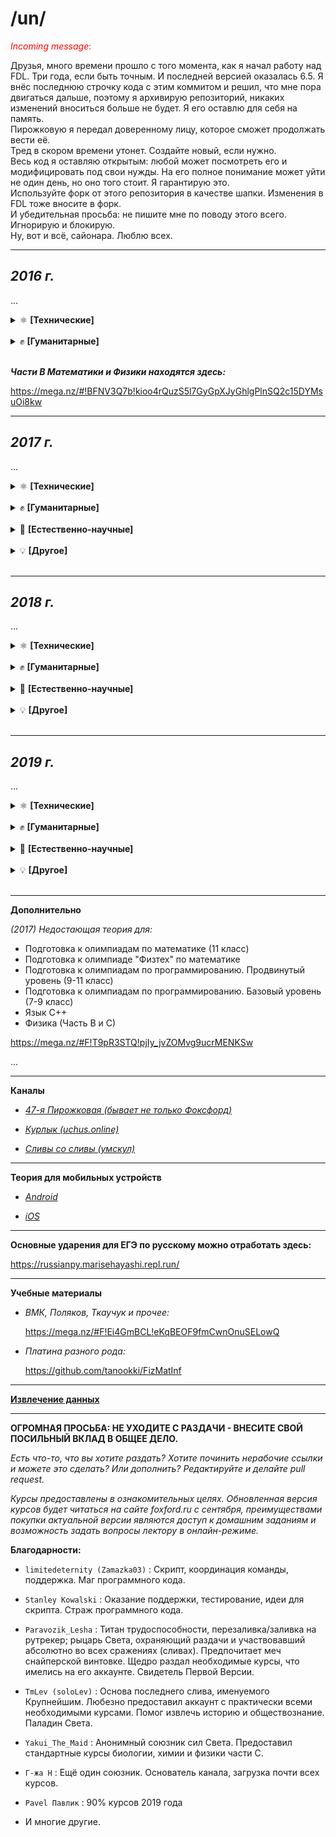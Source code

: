 ﻿# /un/

<p style="color:red"><i>Incoming message</i>:</p> Друзья, много времени прошло с того момента, как я начал работу над FDL. Три года, если быть точным. И последней версией оказалась 6.5. Я внёс последнюю строчку кода с этим коммитом и решил, что мне пора двигаться дальше, поэтому я архивирую репозиторий, никаких изменений вноситься больше не будет. Я его оставлю для себя на память. <br>
Пирожковую я передал доверенному лицу, которое сможет продолжать вести её. <br>
Тред в скором времени утонет. Создайте новый, если нужно. <br>
Весь код я оставляю открытым: любой может посмотреть его и модифицировать под свои нужды. На его полное понимание может уйти не один день, но оно того стоит. Я гарантирую это. <br>
Используйте форк от этого репозитория в качестве шапки. Изменения в FDL тоже вносите в форк.<br>
И убедительная просьба: не пишите мне по поводу этого всего. Игнорирую и блокирую. <br>
Ну, вот и всё, сайонара. Люблю всех.

---

## **_2016 г._**

...

<details>
<summary>⚛️ <b>[Технические]</b></summary>

- [Математика. Подготовка к ЕГЭ. Часть С](https://rutracker.org/forum/viewtopic.php?t=5257235)

- [Физика. Подготовка к ЕГЭ. Часть С](https://rutracker.org/forum/viewtopic.php?t=5257249)

- [Информатика. Экспресс-подготовка к ЕГЭ](https://rutracker.org/forum/viewtopic.php?t=5257220)

- [Алгебра. 10 класс](https://rutracker.org/forum/viewtopic.php?t=5427254)

- [Геометрия. 10 класс](https://rutracker.org/forum/viewtopic.php?t=5429370)

</details>
<br>
<details>
<summary>✊ <b>[Гуманитарные]</b></summary>

- [Русский Язык. Подготовка к ЕГЭ. Сочинение](https://rutracker.org/forum/viewtopic.php?t=5257263)

- [Экспресс-курс. Учи английский легко.](https://cloud.mail.ru/public/6og2/YZeFbTwYT/)

</details>
<br>

**_Части B Математики и Физики находятся здесь:_**

https://mega.nz/#!BFNV3Q7b!kioo4rQuzS5l7GyGpXJyGhlgPlnSQ2c15DYMsuOi8kw

---

## **_2017 г._**

...

<details>
<summary>⚛️ <b>[Технические]</b></summary>

- [Подготовка к ОГЭ. Физика](https://rutracker.org/forum/viewtopic.php?t=5446633)

- [Подготовка к олимпиадам. Математика. 9 класс](https://rutracker.org/forum/viewtopic.php?t=5446632)

- [Экспресс-подготовка к ОГЭ. Физика](https://rutracker.org/forum/viewtopic.php?t=5446621)

- [Подготовка к ОГЭ. Математика](https://rutracker.org/forum/viewtopic.php?t=5446635)

- [Экспресс-подготовка к ОГЭ. Математика](https://rutracker.org/forum/viewtopic.php?t=5446623)

- [Углубленный курс. Алгебра](https://rutracker.org/forum/viewtopic.php?t=5446627)

- [Углубленный курс. Геометрия](https://rutracker.org/forum/viewtopic.php?t=5446626)

- [Подготовка к олимпиадам "Физтех" по математике](https://rutracker.org/forum/viewtopic.php?t=5418196)

- [Подготовка к олимпиадам "Физтех" по физике](https://rutracker.org/forum/viewtopic.php?t=5441240)

- [Подготовка к олимпиадам по математике](https://rutracker.org/forum/viewtopic.php?t=5418108)

- [Подготовка к олимпиадам по физике](https://rutracker.org/forum/viewtopic.php?t=5442687)

- [Программирование (9-11 классы). Подготовка к олимпиадам, базовый уровень](https://rutracker.org/forum/viewtopic.php?t=5444437)

- [Программирование (9-11 классы). Подготовка к олимпиадам, продвинутый уровень](https://rutracker.org/forum/viewtopic.php?t=5417314)

- [Математика. Подготовка к ЕГЭ / Часть С](https://rutracker.org/forum/viewtopic.php?t=5417886)

- [Математика. Экспресс-подготовка к ЕГЭ / Часть С](https://rutracker.org/forum/viewtopic.php?t=5444510)

- [Математика. Экспресс-подготовка к ЕГЭ / Часть B](https://rutracker.org/forum/viewtopic.php?t=5444960)

- [Физика. Экспресс-подготовка к ЕГЭ / Часть С](https://rutracker.org/forum/viewtopic.php?t=5444953)

- [Физика. Экспресс-подготовка к ЕГЭ / Часть B](https://rutracker.org/forum/viewtopic.php?t=5444954)

- [Информатика. Подготовка к ЕГЭ](https://rutracker.org/forum/viewtopic.php?t=5417807)

- [Изучение языков С и С++ / Язык С++](https://rutracker.org/forum/viewtopic.php?t=5417828)

- [Web-программирование](https://rutracker.org/forum/viewtopic.php?t=5418437)

- [Программирование на языке Python](https://rutracker.org/forum/viewtopic.php?t=5444423)

</details>
<br>
<details>
<summary>✊ <b>[Гуманитарные]</b></summary>

- [Подготовка к ОГЭ. Обществознание](https://rutracker.org/forum/viewtopic.php?t=5446634)

- [Подготовка к олимпиадам. Обществознание](https://rutracker.org/forum/viewtopic.php?t=5446630)

- [Русский язык. Подготовка к ЕГЭ. Часть 1](https://rutracker.org/forum/viewtopic.php?t=5444409)

- [Русский язык. Экспресс-подготовка к ЕГЭ. Часть 1](https://rutracker.org/forum/viewtopic.php?t=5444957)

- [Русский язык. Сочинение. Экспресс-подготовка к ЕГЭ](https://rutracker.org/forum/viewtopic.php?t=5444449)

- [Английский язык. Подготовка к ЕГЭ](https://rutracker.org/forum/viewtopic.php?t=5444419)

- [Английский язык. Экспресс-подготовка к ЕГЭ](https://rutracker.org/forum/viewtopic.php?t=5444434)

- [Стань сильнее. Pre-Intermediate (A2-B1)](https://rutracker.org/forum/viewtopic.php?t=5444412)

- [Обществознание. Экспресс-подготовка к ЕГЭ](https://rutracker.org/forum/viewtopic.php?t=5444307)

- [Обществознание. Подготовка к ЕГЭ](https://rutracker.org/forum/viewtopic.php?t=5444303)

- [Обществознание. Подготовка к олимпиадам](https://mega.nz/#F!Vv4AmCpS!ClUpGarpD8yXyrx1MEoeLQ)

- [История. Подготовка к ЕГЭ](https://mega.nz/#F!NyxmnDzT!x9kTW9VsdY28oCT4KvNBBA)

</details>
<br>
<details>
<summary>🔬 <b>[Естественно-научные]</b></summary>

- [Биология. Подготовка к ЕГЭ](https://rutracker.org/forum/viewtopic.php?t=5438805)

- [Биология. Экспресс-подготовка к ЕГЭ](https://rutracker.org/forum/viewtopic.php?t=5444414)

- [Биология. Подготовка к олимпиадам](https://rutracker.org/forum/viewtopic.php?t=5445005)

- [Химия. Подготовка к ЕГЭ](https://rutracker.org/forum/viewtopic.php?t=5441118)

- [Химия. Подоготовка к олимпиадам](https://rutracker.org/forum/viewtopic.php?t=5444426)

- [Химия. Экспресс-подготовка к ЕГЭ](https://rutracker.org/forum/viewtopic.php?t=5444500)

</details>
<br>
<details>
<summary>💡 <b>[Другое]</b></summary>

- [Словесность. Работа с информацией](https://rutracker.org/forum/viewtopic.php?t=5446832)

- -

</details>
<br>

---

## **_2018 г._**

...

<details>
<summary>⚛️ <b>[Технические]</b></summary>

- [Подготовка к ОГЭ. Математика. 9 класс](https://cloud.mail.ru/public/95XE/g3e1XZCrE)

- Подготовка к олимпиадам. Математика. 9 класс:

  - [Видео](https://mega.nz/#F!br4g1CRb!Yi_hw2wmK4BPe7fXCQmA4Q)
  - [Д/З](https://yadi.sk/d/dNIoDTyW3ajwh7)

- [Подготовка к ОГЭ. Физика. 9 класс](https://mega.nz/#F!qfxHUA7I!vV1DaKK0-tUVxo4ocBBA3A)

- [Геометрия. Углубленный уровень. 10 класс](https://yadi.sk/d/-Rv0BQU-3aYjgM)

- Подготовка к ЕГЭ. Математика. 10 класс:

  - [Видео](https://mega.nz/#F!vagE3aCa!i20C7ttAZavCPhe4SAfqeg)
  - [Д/З](https://yadi.sk/d/Ij3LuPWs3aUjTn)

- Подготовка к ЕГЭ. Математика. C-часть:

  - [Презентации](https://mega.nz/#F!HXgwTLzQ!5VgTKJvGKh_3VxfNctx9HQ)
  - [Видео](https://mega.nz/#F!Ln40BSpa!ciyrGIRZhD6vsn-x0EMUUA)
  - [Д/З](https://yadi.sk/d/ll2e8ATk3a3xPB)

- Экспресс-подготовка к ЕГЭ. Математика. В-часть.

- Экспресс-подготовка к ЕГЭ. Математика. С-часть.

- Физика. Подготовка к ЕГЭ. С-часть:

  - [Презентации](https://mega.nz/#F!bOp2FbrJ!eR7EbmgcBX82xEVJZpY4QA)
  - [Видео](https://mega.nz/#F!vrhllCKB!Mo5ebF8JJGsULfJgu3f9Lg)
  - [Д/З](https://mega.nz/#F!nWJAHQDI!mjP9Z_C7LuSTgkZW0Nm-0w)

- [Физика. Экспресс-подготовка к ЕГЭ. С-часть](https://yadi.sk/d/JCp76aCp3aVxHd)

- [Физика. Экспресс-подготовка к ЕГЭ. В-часть](https://yadi.sk/d/jlvSYm5t3aVhqQ)

- [Математика. Подготовка к олимпиаде Физтех](https://yadi.sk/d/PFwGVYZn3aWX9x)

- Курс подготовки к олимпиадам «Ломоносов», ОММО, ПВГ по математике:

  - [Теория](https://cloud.mail.ru/public/26aB/YRvzhyJe1)
  - [Видео](https://mega.nz/#F!ezxWSCaL!3XPe3dRspzkoL74uVz_tLg)

- Физика. Подготовка к олимпиаде Физтех:

  - [Видео](https://mega.nz/#F!XWBAHQLZ!bFdDHnqx1uUq0h7gLxdfxw)
  - [Д/З](https://yadi.sk/d/h7kaU9Mj3a5fGa)

- Физика. Подготовка к олимпиадам. 10 класс:

  - [Видео](https://mega.nz/#F!nvhniQxD!5p07SQGsfjOGsZ0T-A2u1w)
  - [Д/З](https://yadi.sk/d/BzMMJBXl3aNgiv)

- [Физика. Подготовка к олимпиадам. 9 класс](https://yadi.sk/d/DNN651RR3aC5Qa)

- [Физика. Подготовка к олимпиадам. 8 класс](https://yadi.sk/d/eum01uh1tzdlcw)

- Информатика. Подготовка к ЕГЭ.

- [Информатика. Подготовка к олимпиадам](https://mega.nz/#F!zS431KpL!9J9wwxYsf49aw5Jbd-Py4Q)

- Мини-курс по математике "Векторный метод в пространстве"

- Мини-курс по математике "Логарифм и экспонента"

- [Мини-курс по математике "Теория вероятностей"](https://cloud.mail.ru/public/99iR/ydhDPcVQm)

- [Мини-курс по математике "Сравнения по модулю"](https://cloud.mail.ru/public/4qPd/N65dNQCNP)

- [Интенсивный курс по математике "Задачи с параметрами на ЕГЭ"](https://yadi.sk/d/Ban_jjxM3WbeQY)

- [Интенсивный курс по математике "Задачи по теории чисел на ЕГЭ"](https://yadi.sk/d/LfusFOrL3WbkxS)

- Мини-курс по физике "Магнетизм и электромагнитная индукция":

  - [Видео](https://yadi.sk/d/qTfLE88L3WYDwV)
  - [Д/З](https://mega.nz/#F!Di5HWB5C!6qxfCkgSms6ulB-EzThz7w)

- Мини-курс по физике "Метод потенциалов":

  - [Видео](https://cloud.mail.ru/public/9ksB/xhg2QYGsx)
  - [Д/З](https://yadi.sk/d/2pezugnf3aXrUR)

- [Мини-курс по физике "Олимпиадная механика"](https://cloud.mail.ru/public/2Eu5/zkaih3SBm)

- [Мини-курс по физике "Эксперементальный практикум по гидростатике"](https://cloud.mail.ru/public/F8Pi/TuJj8LMxm)

- [Мини-курс по физике "Эксперементальный практикум по тепловым и электрическим явлениям"](https://cloud.mail.ru/public/5vvV/qWLiAi5kx)

- Мини-курс по физике "Разные подходы к решению задач по гидростатике":

  - [Видео](https://cloud.mail.ru/public/JZCp/p3eiaBapy)
  - [Д/З](https://yadi.sk/d/oWVeHXOp3aXrUh)

- [Курс по программированию в среде "Swift Playgrounds"](https://yadi.sk/d/JMhZwtQO3Uf9aU)

- Язык Python

- [Язык С++](https://mega.nz/#F!f3ZlwYIJ!5Mc6LPZv4Z-eHkXcqZJ4Yw)

</details>
<br>
<details>
<summary>✊ <b>[Гуманитарные]</b></summary>

- [Подготовка к ОГЭ. Русский язык. 9 класс](https://cloud.mail.ru/public/Lrgj/hEMedDyVS)

- [Подготовка к олимпиадам. Русский язык. 8-11 класс](https://mega.nz/#F!DWhgXaLC!gxoZCsPOOK-0dI6kwiK_ug)

- [Курс подготовки к написанию сочинений и изложений на ОГЭ и ГВЭ 9 класс](https://cloud.mail.ru/public/GfZf/EKm5vTgbJ)

- Английский язык. Подготовка к ЕГЭ.

- [Русский язык. Экспресс-курс по подготовке к сочинению.](https://yadi.sk/d/P1Dv8v2V3WurE3)

- Русский язык. Подготовка к декабрьскому сочинению.

- [Русский язык. 1 часть.](https://cloud.mail.ru/public/151p/52H17pYrV)

- Русский язык. 1 часть - Экспресс.

- Литература. 11 класс:

  - [Видео 1](https://cloud.mail.ru/public/fW2v/tmUfA3VjJ)
  - [Видео 2](https://cloud.mail.ru/public/DVTH/vwQo4AP2P)

- [История. Подготовка к ЕГЭ.](https://mega.nz/#F!zzxk1C7C!EI3o8bquUt8cmYUOjxHHZQ)

- [История. Подготовка к ОГЭ.](https://cloud.mail.ru/public/Esxr/wePkYv1XB)

- [Подготовка к олимпиадам по праву](https://yadi.sk/d/j5coXPRF3X2dwV)

- [Обществознание. Подготовка к ЕГЭ.](https://drive.google.com/drive/u/4/folders/1LQL1AYK5R0ZmqCUagDFPq8UWz2knyh1E)

- [Обществознание. Подготовка к ОГЭ.](https://cloud.mail.ru/public/EB4p/2sQ3aiwiw)

- Обществознание. Подготовка к олимпиадам:

  - [Видео](https://yadi.sk/d/ZvZKfGJC3YtGQi)
  - [Материалы](https://yadi.sk/d/5O-mW7i63ajfhX)

</details>
<br>
<details>
<summary>🔬 <b>[Естественно-научные]</b></summary>

- [Химия. Подготовка к ЕГЭ](https://yadi.sk/d/YdnVWd7H3aWR4C)

- [Химия. Экспресс-подготовка к ЕГЭ](https://yadi.sk/d/kiXwNckX3ZBKeC)

- [Биология. Подготовка к ЕГЭ](https://yadi.sk/d/3rtloxF43aVTnp)

</details>
<br>
<details>
<summary>💡 <b>[Другое]</b></summary>

- [Финансовая грамотность и современные платежные технологии](https://yadi.sk/d/gcrg9MWI3Wveax)

- [Шахматы - Начальный уровень](https://cloud.mail.ru/public/2z81/zTmxF1w9t)

- [Серия курсов "Эмоциональный интеллект" - "Научиться учиться" и "Навыки будущего"](https://cloud.mail.ru/public/ESjC/XxmDqZGsj)

- [Основы информатики и программирования](https://cloud.mail.ru/public/DQUN/ZV3K6kVQ7)

- [Эффективное мышление на основе ТРИЗ. 7-8 класс](https://cloud.mail.ru/public/AS7U/SsBGoVsJx)

</details>
<br>

---

## **_2019 г._**

...

<details>
<summary>⚛️ <b>[Технические]</b></summary>

- [Подготовка к олимпиаде "Физтех" по математике](https://mega.nz/#F!LO5ThIyJ!O2bAf058daQ_z57fXxhpyQ)

- [Подготовка к олимпиадам «Ломоносов», ОММО, ПВГ](https://yadi.sk/d/QOIk2Kqovc0yTA)

- [Подготовка к региональному этапу Всероссийской олимпиады по математике](https://yadi.sk/d/AxRwHbEx9gJnqg)

- [Подготовка к ДВИ в МГУ по математике](https://mega.nz/#F!upoWxSpD!k1oTK1U0p6t4wLZFFS6naQ)

- [Математика. Подготовка к ЕГЭ. Часть С](https://mega.nz/#F!IZ9CDarJ!ol_8oe2BQRSWz6L3_ps8IA)

- [Математика. Подготовка к ЕГЭ. Часть Б](https://rutracker.org/forum/viewtopic.php?p=77546191)

- [Мини-курс по математике "Векторный метод в пространстве"](https://yadi.sk/d/VpO8uoXWqzfwVg)

- [Мини-курс по математике "Логарифм и экспонента"](https://yadi.sk/d/ZjwU9gwjjsRP3g)

- [Мини-курс по математике "Сравнения по модулю"](https://mega.nz/#F!wWhAzS7J!yFx74dbv66CZGLWkTiFgjQ)

- [Мини-курс по математике "Свойства пределов последовательности"](https://mega.nz/#F!tSonXY6J!GE75bbyXw7cF0P4y1yJTdg)

- [Интенсивный курс по математике "Задачи с параметрами на ЕГЭ"](https://yadi.sk/d/KBOGGfuw4EGfkA)

- [Интенсивный курс по математике "Задачи по теории чисел на ЕГЭ"](https://yadi.sk/d/p5EdqMRD8xLZBA)

- [Подготовка к олимпиадам "Физтех", "Росатом", "Ломоносов" по физике](https://mega.nz/#F!phNGGCSA!bOnNCKQqNFRuuCC6C2ceRQ)

- [Мини-курс по физике "Магнетизм и электромагнитная индукция"](https://mega.nz/#F!ckkhTIRY!D0WREaqE2jCCk8op0BfDfw)

- [Физика. Классическая астрономия](https://mega.nz/#F!dWZ3ESAJ!7AvKeNfd-dDPH9b0LwEihw)

- [Физика. Геометрическая оптика](https://mega.nz/#F!W7QUDayS!YgJiM2rU45TVpokrZTLeKQ)

- [Физика. Методы расчёта разветвлённых цепей](https://mega.nz/#F!D3QGQCKS!RCcL2gdroOETqR8CYqW-rA)

- [Физика. Тепловые явления](https://mega.nz/#F!SmQmmCjD!knIpGZMIDEXgS5rVmDUxsg)

- [Мини-курс "Экспериментальная физика"](https://mega.nz/#F!TrBk0I6R!K2DtfwTMUeVj-wddZZx-VA)

- [Физика. Кинематические связи в задачах](https://mega.nz/#F!anB2xIaZ!BwslrBueo0utACSnGXL8ZA)

- [Физика. Подготовка к ЕГЭ. Часть С](https://yadi.sk/d/xjco_AKXdTx99A)

- [Физика. Подготовка к ЕГЭ. Часть Б](https://yadi.sk/d/1oARnGevJVwAew)

- [Информатика. Экспресс-подготовка к ЕГЭ](https://t.me/joinchat/AAAAAEZLIl-XWzOC5SIpEw)

- [Информатика. Подготовка к ЕГЭ](https://mega.nz/#F!M0sWlSyK!x2o0BcBymqJ9yEF54WnIZw)

- [Программирование. Подготовка к окружному этапу олимпиады](https://yadi.sk/d/INsWH9BHTFapXQ)

- [Программирование. Подготовка к региональному этапу олимпиады](https://yadi.sk/d/MK4m1lvIM3jmIw)

- [Программирование. Курс подготовки к олимпиадам, продвинутый уровень](https://yadi.sk/d/_1HXesluVTZp9Q)

- [Языки С/С++](https://mega.nz/#F!qjIwhQ6T!vwjiDExbiiDLjTO6vsCULA)

- [Язык Python для начинающих](https://t.me/joinchat/AAAAAFFbpvBSQ0NRqvYK3g)

- [Язык Python для продолжающих](https://mega.nz/#F!uiQGUY5Y!uJaqRZ2C6IRzOYIzXyUfjQ)

- [Информатика за пределами ЕГЭ](https://mega.nz/#F!PvIQHYDD!UrgW5M6--ttg-vnnhrNbDQ)

</details>
<br>
<details>
<summary>✊ <b>[Гуманитарные]</b></summary>

- [Два выпускных сочинения - декабрьское и ЕГЭ](https://mega.nz/#F!a3xXCQKB!ScDw8eROMoq5tGW9-tyZzA)

- [Русский язык. Тест](https://mega.nz/#F!S3gTXKQL!18qfHt1NtecA3mLxfjK0Sg)

- [Подготовка к олимпиадам и международным экзаменам по английскому языку](https://mega.nz/#F!S3oCSIhC!AXXh5rl-Tt5vvZTlQ0rYhA)

- [История. Базовый уровень](https://mega.nz/#F!T7xxUKbD!Nvd5DWo2z2bXReMqmFnXDg)

- [История. Подготовка к ЕГЭ](https://mega.nz/#F!WmpTEYhS!0JNn1OGL0fq48qtWCiE5RA)

- [Обществознание. Базовый уровень](https://mega.nz/#F!wHBE3YQY!FocKT3Lt8sLUIBgACGgw3w)

- [Обществознание. Подготовка к ЕГЭ](https://mega.nz/#F!wDw3HaAZ!XtxUVJDg_eVFFBfxFqSyHQ)

- [Литература. Базовый уровень](https://mega.nz/#F!cKwGwSLB!1zdADwaRsRaqEWdkZNfJug)

- [Литература без границ. Читательский дайвинг клуб](https://mega.nz/#F!FOAXhKjR!Jn9ki9KNEDYErfN4O7Wmng)

</details>
<br>
<details>
<summary>🔬 <b>[Естественно-научные]</b></summary>

- [Химия. Базовый уровень](https://mega.nz/#F!DvZAwSaJ!-wkNQlzKPGuSeF5Yop9ogw)

- [Химия. Подготовка к ЕГЭ](https://rutracker.org/forum/viewtopic.php?t=5746100)

- [Практикум.Органическая химия](https://mega.nz/#F!23oEWSSD!kGIBxWfen7Rjt7YHrrz5OQ)

- [Практикум. Неорганическая химия](https://mega.nz/#F!PzgRUCbC!lQ_bIvGZGlDTaHXZhIYNEg)

- [Практикум. Общая химия](https://mega.nz/#F!bvBTQKpY!cq3yAgjspLMS-0GakdjUhw)

- [Практикум. Олимпиадная химия](https://mega.nz/#F!znYVGSzD!bIKrPKNjDpYIOOaPq1B0CA)

- [Биология. Базовый уровень](https://mega.nz/#F!n7AWTQrA!YYPfc_l10RaJ_Ir5liuD0w)

- [Биология. Подготовка к ЕГЭ](https://mega.nz/#F!z3whlCDI!7WllZIhXidu9yEeFnkXa_g)

- [Ботаника](https://mega.nz/#F!iuhxXYib!n6otON815nAJ0FAAXP6GuA)

</details>
<br>
<details>
<summary>💡 <b>[Другое]</b></summary>

- [Шахматы. Продвинутый уровень](https://mega.nz/#F!H6I0hY7Z!5an9b-wzH_-llTWqSZY7PA)

- [Эмоциональный интеллект - Навыки XXI века](https://drive.google.com/drive/folders/1z3RItBOKTBVg8Dglv2ek5f53PGGFX-2P?usp=sharing)

</details>
<br>

---

**Дополнительно**

_(2017) Недостающая теория для:_

- Подготовка к олимпиадам по математике (11 класс)
- Подготовка к олимпиаде "Физтех" по математике
- Подготовка к олимпиадам по программированию. Продвинутый уровень (9-11 класс)
- Подготовка к олимпиадам по программированию. Базовый уровень (7-9 класс)
- Язык С++
- Физика (Часть В и С)

https://mega.nz/#F!T9pR3STQ!pjIy_jvZOMvg9ucrMENKSw

...

---

**Каналы**

- [_47-я Пирожковая (бывает не только Фоксфорд)_](https://t.me/joinchat/AAAAAFAGr86CHo5-FRQkdA)

- [_Курлык (uchus.online)_](https://t.me/qurlik)

- [_Сливы со сливы (умскул)_](https://t.me/shokavosliv)

---

**Теория для мобильных устройств**

- [_Android_](https://play.google.com/store/apps/details?id=ru.foxford.foxfordtextbook)

- [_iOS_](https://itunes.apple.com/us/app/foksford.ucebnik/id930911649?l=ru&ls=1&mt=8)

---

**Основные ударения для ЕГЭ по русскому можно отработать здесь:**

https://russianpy.marisehayashi.repl.run/

---

**Учебные материалы**

- _ВМК, Поляков, Ткаучук и прочее:_

  https://mega.nz/#F!Ei4GmBCL!eKqBEOF9fmCwnOnuSELowQ

- _Платина разного рода:_

  https://github.com/tanookki/FizMatInf

---

[**Извлечение данных**](https://github.com/limitedeternity/foxford_courses/tree/master/foxford_downloader/)

---

**ОГРОМНАЯ ПРОСЬБА: НЕ УХОДИТЕ С РАЗДАЧИ - ВНЕСИТЕ СВОЙ ПОСИЛЬНЫЙ ВКЛАД В ОБЩЕЕ ДЕЛО.**

_Есть что-то, что вы хотите раздать? Хотите починить нерабочие ссылки и можете это сделать? Или дополнить? Редактируйте и делайте pull request._

_Курсы предоставлены в ознакомительных целях. Обновленная версия курсов будет читаться на сайте foxford.ru с сентября, преимуществами покупки актуальной версии являются доступ к домашним заданиям и возможность задать вопросы лектору в онлайн-режиме._

**Благодарности:**

- `limitedeternity (Zamazka03)` : Скрипт, координация команды, поддержка. Маг программного кода.

- `Stanley Kowalski` : Оказание поддержки, тестирование, идеи для скрипта. Страж программного кода.

- `Paravozik_Lesha` : Титан трудоспособности, перезаливка/заливка на рутрекер; рыцарь Света, охраняющий раздачи и участвовавший абсолютно во всех сражениях (сливах). Предпочитает меч снайперской винтовке. Щедро раздал необходимые курсы, что имелись на его аккаунте. Свидетель Первой Версии.

- `TmLev (soloLev)` : Основа последнего слива, именуемого Крупнейшим. Любезно предоставил аккаунт с практически всеми необходимыми курсами.
  Помог извлечь историю и обществознание. Паладин Света.

- `Yakui_The_Maid` : Анонимный союзник сил Света. Предоставил стандартные курсы биологии, химии и физики части С.

- `Г-жа Н` : Ещё один союзник. Основатель канала, загрузка почти всех курсов.

- `Pavel Павлик` : 90% курсов 2019 года

- И многие другие.
